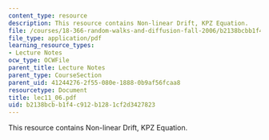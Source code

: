 ```yaml
---
content_type: resource
description: This resource contains Non-linear Drift, KPZ Equation.
file: /courses/18-366-random-walks-and-diffusion-fall-2006/b2138bcbb1f4c912b1281cf2d3427823_lec11_06.pdf
file_type: application/pdf
learning_resource_types:
- Lecture Notes
ocw_type: OCWFile
parent_title: Lecture Notes
parent_type: CourseSection
parent_uid: 41244276-2f55-080e-1888-0b9af56fcaa8
resourcetype: Document
title: lec11_06.pdf
uid: b2138bcb-b1f4-c912-b128-1cf2d3427823
---
```

This resource contains Non-linear Drift, KPZ Equation.

